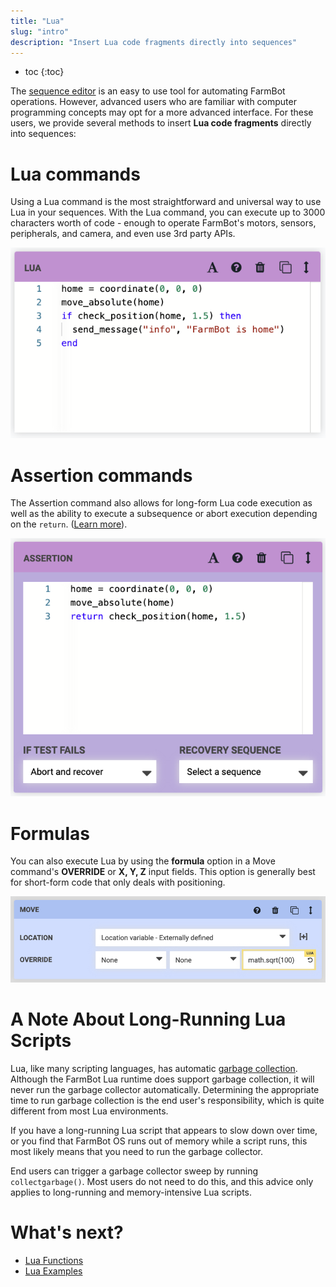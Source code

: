 ```yaml
---
title: "Lua"
slug: "intro"
description: "Insert Lua code fragments directly into sequences"
---
```


* toc
{:toc}

The [sequence editor](https://software.farm.bot/docs/sequences) is an easy to use tool for automating FarmBot operations. However, advanced users who are familiar with computer programming concepts may opt for a more advanced interface. For these users, we provide several methods to insert **Lua code fragments** directly into sequences:

# Lua commands

Using a <span class="fb-step fb-lua">Lua</span> command is the most straightforward and universal way to use Lua in your sequences. With the Lua command, you can execute up to 3000 characters worth of code - enough to operate FarmBot's motors, sensors, peripherals, and camera, and even use 3rd party APIs.

![lua command](_images/lua_command.png)

# Assertion commands

The <span class="fb-step fb-assertion">Assertion</span> command also allows for long-form Lua code execution as well as the ability to execute a subsequence or abort execution depending on the `return`. ([Learn more](https://software.farm.bot/docs/advanced-sequence-commands)).

![assertion command](_images/assertion_command.png)

# Formulas

You can also execute Lua by using the **formula** option in a <span class="fb-step fb-move">Move</span> command's **OVERRIDE** or **X, Y, Z** input fields. This option is generally best for short-form code that only deals with positioning.

![move command with formula](_images/move_command_with_formula.png)

# A Note About Long-Running Lua Scripts

Lua, like many scripting languages, has automatic [garbage collection](https://en.wikipedia.org/wiki/Garbage_collection_(computer_science)).
Although the FarmBot Lua runtime does support garbage collection, it will never run the garbage collector automatically. Determining the appropriate time to run garbage collection is the end user's responsibility, which is quite different from most Lua environments.

If you have a long-running Lua script that appears to slow down over time, or you find that FarmBot OS runs out of memory while a script runs, this most likely means that you need to run the garbage collector.

End users can trigger a garbage collector sweep by running `collectgarbage()`. Most users do not need to do this, and this advice only applies to long-running and memory-intensive Lua scripts.

# What's next?

 * [Lua Functions](functions.md)
 * [Lua Examples](examples.md)
